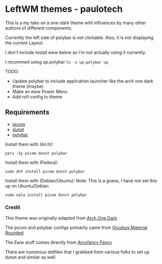 # LeftWM themes - paulotech

This is a my take on a one-dark theme with influences by many other authors of different components.

Currently the left side of polybar is not clickable.  Also, it is not displaying the current Layout.

I don't include install eww below as I'm not actually using it currently.

I recommed using up.polybar ```ln -s up.polybar up```

TODO:
  * Update polybar to include application launcher like the arch one dark theme (maybe)
  * Make an eww Power Menu
  * Add rofi config to theme

## Requirements
* [picom](https://wiki.archlinux.org/title/picom)
* [dunst](https://wiki.archlinux.org/title/dunst)
* [polybar](https://wiki.archlinux.org/title/Polybar)

Install them with (Arch):
```
paru -Sy picom dunst polybar
```

Install them with (Fedora):
```
sudo dnf install picom dunst polybar
```

Install them with (Debian/Ubuntu):
Note: This is a guess, I have not set this up on Ubuntu/Debian
```
sudo nala install picom dunst polybar
```

### Credit
This theme was originally adapted from [Arch One Dark](https://github.com/jamesbaker1901/leftwm-arch-one-dark)

The picom and polybar configs primarily came from [Gruvbox Material Rounded](https://github.com/niconicoj/Leftwm-Gruvbox-Material-Rounded)

The Eww stuff comes directly from [Arcofancy Fancy](https://github.com/arcolinux/arcolinux-leftwm-theme-fancy)

There are numerous dotfiles that I grabbed from various folks to set up dunst and similar as well.
